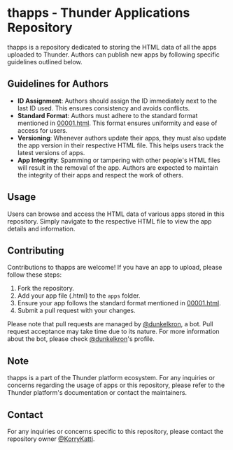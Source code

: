 # thapps - Thunder Applications Repository

thapps is a repository dedicated to storing the HTML data of all the apps uploaded to Thunder. Authors can publish new apps by following specific guidelines outlined below.

## Guidelines for Authors

- **ID Assignment**: Authors should assign the ID immediately next to the last ID used. This ensures consistency and avoids conflicts.
- **Standard Format**: Authors must adhere to the standard format mentioned in [00001.html](https://github.com/KorryKatti/thapps/blob/main/apps/00001.html). This format ensures uniformity and ease of access for users.
- **Versioning**: Whenever authors update their apps, they must also update the app version in their respective HTML file. This helps users track the latest versions of apps.
- **App Integrity**: Spamming or tampering with other people's HTML files will result in the removal of the app. Authors are expected to maintain the integrity of their apps and respect the work of others.

## Usage

Users can browse and access the HTML data of various apps stored in this repository. Simply navigate to the respective HTML file to view the app details and information.

## Contributing

Contributions to thapps are welcome! If you have an app to upload, please follow these steps:

1. Fork the repository.
2. Add your app file (.html) to the `apps` folder.
3. Ensure your app follows the standard format mentioned in [00001.html](https://github.com/KorryKatti/thapps/blob/main/apps/00001.html).
4. Submit a pull request with your changes.

Please note that pull requests are managed by [@dunkelkron](https://github.com/dunkelkron), a bot. Pull request acceptance may take time due to its nature. For more information about the bot, please check [@dunkelkron](https://github.com/dunkelkron)'s profile.

## Note

thapps is a part of the Thunder platform ecosystem. For any inquiries or concerns regarding the usage of apps or this repository, please refer to the Thunder platform's documentation or contact the maintainers.

## Contact

For any inquiries or concerns specific to this repository, please contact the repository owner [@KorryKatti](https://github.com/KorryKatti).

